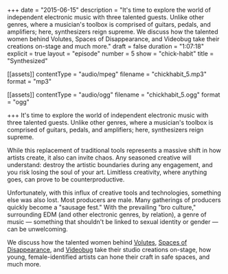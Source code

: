 +++
date = "2015-06-15"
description = "It's time to explore the world of independent electronic music with three talented guests. Unlike other genres, where a musician's toolbox is comprised of guitars, pedals, and amplifiers; here, synthesizers reign supreme. We discuss how the talented women behind Volutes, Spaces of Disappearance, and Videobug take their creations on-stage and much more."
draft = false
duration = "1:07:18"
explicit = true
layout = "episode"
number = 5
show = "chick-habit"
title = "Synthesized"

[[assets]]
  contentType = "audio/mpeg"
  filename = "chickhabit_5.mp3"
  format = "mp3"

[[assets]]
  contentType = "audio/ogg"
  filename = "chickhabit_5.ogg"
  format = "ogg"

+++
It's time to explore the world of independent electronic music with three talented guests. Unlike other genres, where a musician's toolbox is comprised of guitars, pedals, and amplifiers; here, synthesizers reign supreme.

While this replacement of traditional tools represents a massive shift in how artists create, it also can invite chaos. Any seasoned creative will understand: destroy the artistic boundaries during any engagement, and you risk losing the soul of your art. Limitless creativity, where anything goes, can prove to be counterproductive.

Unfortunately, with this influx of creative tools and technologies, something else was also lost. Most producers are male. Many gatherings of producers quickly become a "sausage fest." With the prevailing "bro culture," surrounding EDM (and other electronic genres, by relation), a genre of music &mdash; something that shouldn't be linked to sexual identity or gender &mdash; can be unwelcoming.

We discuss how the talented women behind [Volutes](http://www.volutesmusic.com), [Spaces of Disappearance](http://spacesofdisappearance.com), and [Videobug](https://www.facebook.com/videobugchi) take their studio creations on-stage, how young, female-identified artists can hone their craft in safe spaces, and much more.